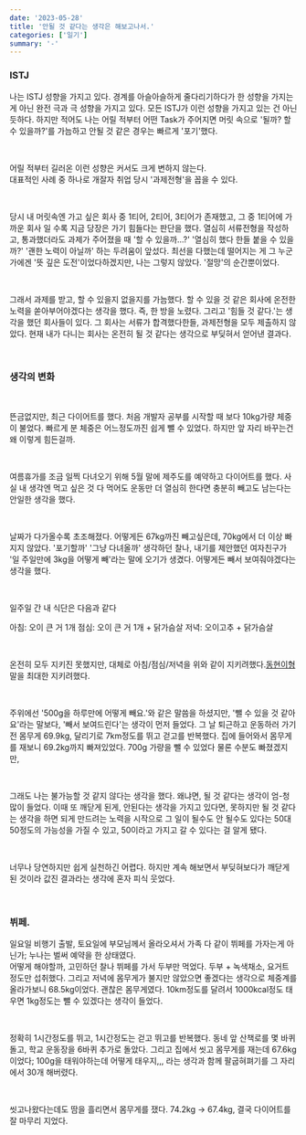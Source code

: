 ```yaml
---
date: '2023-05-28'
title: '안될 것 같다는 생각은 해보고나서.'
categories: ['일기']
summary: '-'
---
```


### ISTJ

나는 ISTJ 성향을 가지고 있다. 경계를 아슬아슬하게 줄다리기하다가 한 성향을 가지는게 아닌 완전 극과 극 성향을 가지고 있다.
모든 ISTJ가 이런 성향을 가지고 있는 건 아닌 듯하다. 하지만 적어도 나는 어릴 적부터 어떤 Task가 주어지면 머릿 속으로 '될까? 할 수 있을까?'를 가늠하고 안될 것 같은 경우는 빠르게 '포기'했다.

<br>

어릴 적부터 길러온 이런 성향은 커서도 크게 변하지 않는다.  
대표적인 사례 중 하나로 개잘자 취업 당시 '과제전형'을 꼽을 수 있다.

<br>

당시 내 머릿속엔 가고 싶은 회사 중 1티어, 2티어, 3티어가 존재했고, 그 중 1티어에 가까운 회사 일 수록 지금 당장은 가기 힘들다는 판단을 했다.
열심히 서류전형을 작성하고, 통과했더라도 과제가 주어졌을 때 '할 수 있을까...?' '열심히 했다 한들 붙을 수 있을까?' '괜한 노력이 아닐까' 하는 두려움이 앞섰다.
최선을 다했는데 떨어지는 게 그 누군가에겐 '뜻 깊은 도전'이었다하겠지만, 나는 그렇지 않았다. '절망'의 순간뿐이었다.

<br>

그래서 과제를 받고, 할 수 있을지 없을지를 가늠했다. 할 수 있을 것 같은 회사에 온전한 노력을 쏟아부어야겠다는 생각을 했다.
즉, 한 방을 노렸다.
그리고 '힘들 것 같다.'는 생각을 했던 회사들이 있다. 그 회사는 서류가 합격했다한들, 과제전형을 모두 제출하지 않았다.
현재 내가 다니는 회사는 온전히 될 것 같다는 생각으로 부딪혀서 얻어낸 결과다.

<br>

### 생각의 변화

<br>

뜬금없지만, 최근 다이어트를 했다. 처음 개발자 공부를 시작할 때 보다 10kg가량 체중이 불었다.
빠르게 분 체중은 어느정도까진 쉽게 뺄 수 있었다. 하지만 앞 자리 바꾸는건 왜 이렇게 힘든걸까.

<br>

여름휴가를 조금 일찍 다녀오기 위해 5월 말에 제주도를 예약하고 다이어트를 했다. 사실 내 생각엔 먹고 싶은 것 다 먹어도 운동만 더 열심히 한다면 충분히 빼고도 남는다는 안일한 생각을 했다.

<br>

날짜가 다가올수록 초조해졌다. 어떻게든 67kg까진 빼고싶은데, 70kg에서 더 이상 빠지지 않았다. '포기할까' '그냥 다녀올까' 생각하던 찰나, 내기를 제안했던 여자친구가 '일 주일만에 3kg을 어떻게 빼'라는 말에 오기가 생겼다. 어떻게든 빼서 보여줘야겠다는 생각을 했다.

<br>

일주일 간 내 식단은 다음과 같다

아침: 오이 큰 거 1개
점심: 오이 큰 거 1개 + 닭가슴살
저녁: 오이고추 + 닭가슴살

<br>

온전히 모두 지키진 못했지만, 대체로 아침/점심/저녁을 위와 같이 지키려했다.[동현이형](https://youtu.be/2VrvYcCB988)말을 최대한 지키려했다.

<br>

주위에선 '500g을 하루만에 어떻게 빼요.'와 같은 말씀을 하셨지만, '뺄 수 있을 것 같아요'라는 말보다, '빼서 보여드린다'는 생각이 먼저 들었다.
그 날 퇴근하고 운동하러 가기전 몸무게 69.9kg, 달리기로 7km정도를 뛰고 걷고를 반복했다. 집에 들어와서 몸무게를 재보니 69.2kg까지 빠져있었다. 700g 가량을 뺄 수 있었다 물론 수분도 빠졌겠지만,

<br>

그래도 나는 불가능할 것 같지 않다는 생각을 했다. 왜냐면, 될 것 같다는 생각이 엄-청 많이 들었다. 이때 또 깨닫게 된게, 안된다는 생각을 가지고 있다면, 못하지만 될 것 같다는 생각을 하면 되게 만드려는 노력을 시작으로 그 일이 될수도 안 될수도 있다는 50대 50정도의 가능성을 가질 수 있고, 50이라고 가지고 갈 수 있다는 걸 알게 됐다.

<br>

너무나 당연하지만 쉽게 실천하긴 어렵다. 하지만 계속 해보면서 부딪혀보다가 깨닫게 된 것이라 값진 결과라는 생각에 혼자 피식 웃었다.

<br>

### 뷔페.

일요일 비행기 출발, 토요일에 부모님께서 올라오셔서 가족 다 같이 뷔페를 가자는게 아닌가; 누나는 벌써 예약을 한 상태였다.  
어떻게 해야할까, 고민하던 찰나 뷔페를 가서 두부만 먹었다. 두부 + 녹색채소, 요거트 정도만 섭취했다.
그리고 저녁에 몸무게가 불지만 않았으면 좋겠다는 생각으로 체중계를 올라가보니 68.5kg이었다. 괜찮은 몸무게였다. 10km정도를 달려서 1000kcal정도 태우면 1kg정도는 뺄 수 있겠다는 생각이 들었다.

<br>

정확히 1시간정도를 뛰고, 1시간정도는 걷고 뛰고를 반복했다. 동네 앞 산책로를 몇 바퀴돌고, 학교 운동장을 6바퀴 추가로 돌았다. 그리고 집에서 씻고 몸무게를 재는데 67.6kg이었다; 100g을 태워야하는데 어떻게 태우지,,, 라는 생각과 함께 팔굽혀펴기를 그 자리에서 30개 해버렸다.

<br>

씻고나왔다는데도 땀을 흘리면서 몸무게를 쟀다. 74.2kg → 67.4kg, 결국 다이어트를 잘 마무리 지었다.
